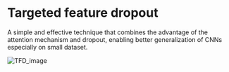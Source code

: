 # Targeted feature dropout
A simple and effective technique that combines the advantage of the attention mechanism and dropout, enabling better generalization of CNNs especially on small dataset. 

![TFD_image](https://github.com/YilinLiu97/Targeted-Feature-Dropout/edit/master/TFD_4.png)
